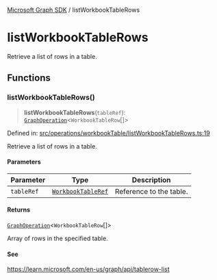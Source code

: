 [Microsoft Graph SDK](README.md) / listWorkbookTableRows

# listWorkbookTableRows

Retrieve a list of rows in a table.

## Functions

### listWorkbookTableRows()

> **listWorkbookTableRows**(`tableRef`): [`GraphOperation`](GraphOperation.md#graphoperation)\<`WorkbookTableRow`[]\>

Defined in: [src/operations/workbookTable/listWorkbookTableRows.ts:19](https://github.com/Future-Secure-AI/microsoft-graph/blob/main/src/operations/workbookTable/listWorkbookTableRows.ts#L19)

Retrieve a list of rows in a table.

#### Parameters

| Parameter | Type | Description |
| ------ | ------ | ------ |
| `tableRef` | [`WorkbookTableRef`](WorkbookTable-1.md#workbooktableref) | Reference to the table. |

#### Returns

[`GraphOperation`](GraphOperation.md#graphoperation)\<`WorkbookTableRow`[]\>

Array of rows in the specified table.

#### See

https://learn.microsoft.com/en-us/graph/api/tablerow-list
